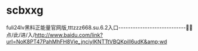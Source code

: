 # scbxxg
fuli24lv黑料正能量官网版,tttzzz668.su.6.2入口----------------------------🎈🎈点/此/进/入/http://www.baidu.com/link?url=NoK8PT47PahMhFH8Vie_jnciyIKNTTtVBQKpill6udK&amp;wd
